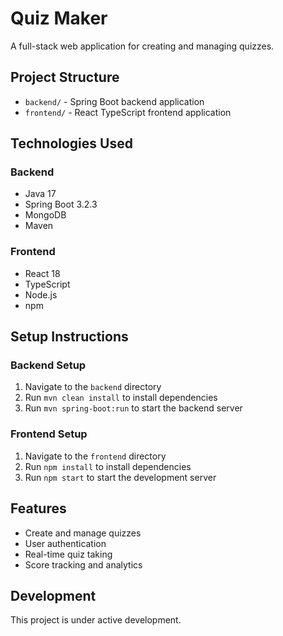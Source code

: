 # Quiz Maker

A full-stack web application for creating and managing quizzes.

## Project Structure
- `backend/` - Spring Boot backend application
- `frontend/` - React TypeScript frontend application

## Technologies Used
### Backend
- Java 17
- Spring Boot 3.2.3
- MongoDB
- Maven

### Frontend
- React 18
- TypeScript
- Node.js
- npm

## Setup Instructions

### Backend Setup
1. Navigate to the `backend` directory
2. Run `mvn clean install` to install dependencies
3. Run `mvn spring-boot:run` to start the backend server

### Frontend Setup
1. Navigate to the `frontend` directory
2. Run `npm install` to install dependencies
3. Run `npm start` to start the development server

## Features
- Create and manage quizzes
- User authentication
- Real-time quiz taking
- Score tracking and analytics

## Development
This project is under active development. 
